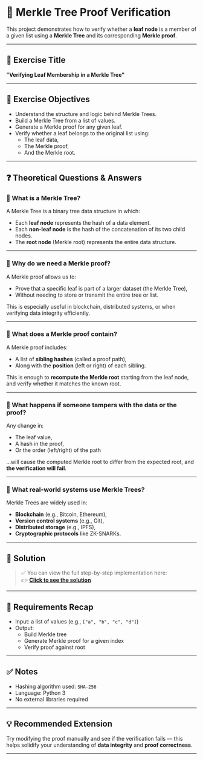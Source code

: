 # 🧪 Merkle Tree Proof Verification

This project demonstrates how to verify whether a **leaf node** is a member of a given list using a **Merkle Tree** and its corresponding **Merkle proof**.

---

## 📌 Exercise Title

**"Verifying Leaf Membership in a Merkle Tree"**

---

## 🎯 Exercise Objectives

- Understand the structure and logic behind Merkle Trees.
- Build a Merkle Tree from a list of values.
- Generate a Merkle proof for any given leaf.
- Verify whether a leaf belongs to the original list using:
  - The leaf data,
  - The Merkle proof,
  - And the Merkle root.

---

## ❓ Theoretical Questions & Answers

### 🔸 What is a Merkle Tree?
A Merkle Tree is a binary tree data structure in which:
- Each **leaf node** represents the hash of a data element.
- Each **non-leaf node** is the hash of the concatenation of its two child nodes.
- The **root node** (Merkle root) represents the entire data structure.

---

### 🔸 Why do we need a Merkle proof?
A Merkle proof allows us to:
- Prove that a specific leaf is part of a larger dataset (the Merkle Tree),
- Without needing to store or transmit the entire tree or list.

This is especially useful in blockchain, distributed systems, or when verifying data integrity efficiently.

---

### 🔸 What does a Merkle proof contain?
A Merkle proof includes:
- A list of **sibling hashes** (called a proof path),
- Along with the **position** (left or right) of each sibling.

This is enough to **recompute the Merkle root** starting from the leaf node, and verify whether it matches the known root.

---

### 🔸 What happens if someone tampers with the data or the proof?
Any change in:
- The leaf value,
- A hash in the proof,
- Or the order (left/right) of the path

...will cause the computed Merkle root to differ from the expected root, and **the verification will fail**.

---

### 🔸 What real-world systems use Merkle Trees?
Merkle Trees are widely used in:
- **Blockchain** (e.g., Bitcoin, Ethereum),
- **Version control systems** (e.g., Git),
- **Distributed storage** (e.g., IPFS),
- **Cryptographic protocols** like ZK-SNARKs.

---

## 📂 Solution

> ✅ You can view the full step-by-step implementation here:  
> 👉 [**Click to see the solution**](https://github.com/your-username/your-repo/blob/main/merkle_proof_demo.py)

---

## 📌 Requirements Recap

- Input: a list of values (e.g., `["a", "b", "c", "d"]`)
- Output:
  - Build Merkle tree
  - Generate Merkle proof for a given index
  - Verify proof against root

---

## ✅ Notes

- Hashing algorithm used: `SHA-256`
- Language: Python 3
- No external libraries required

---

## 💡 Recommended Extension

Try modifying the proof manually and see if the verification fails — this helps solidify your understanding of **data integrity** and **proof correctness**.

---

